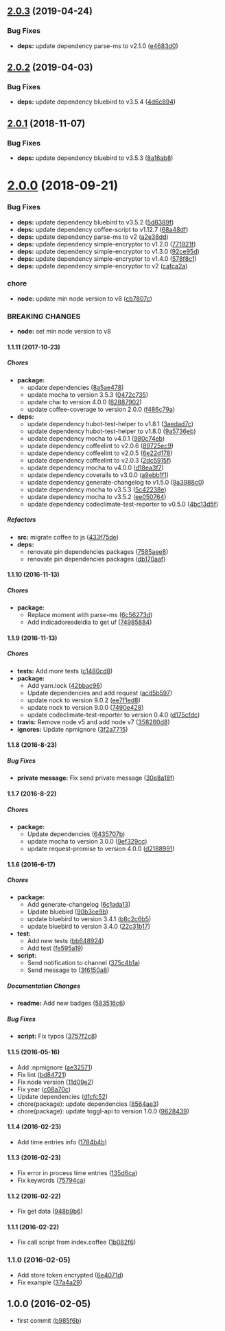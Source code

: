 ## [2.0.3](https://github.com/lgaticaq/hubot-toggl-payment/compare/v2.0.2...v2.0.3) (2019-04-24)


### Bug Fixes

* **deps:** update dependency parse-ms to v2.1.0 ([e4683d0](https://github.com/lgaticaq/hubot-toggl-payment/commit/e4683d0))

## [2.0.2](https://github.com/lgaticaq/hubot-toggl-payment/compare/v2.0.1...v2.0.2) (2019-04-03)


### Bug Fixes

* **deps:** update dependency bluebird to v3.5.4 ([4d6c894](https://github.com/lgaticaq/hubot-toggl-payment/commit/4d6c894))

## [2.0.1](https://github.com/lgaticaq/hubot-toggl-payment/compare/v2.0.0...v2.0.1) (2018-11-07)


### Bug Fixes

* **deps:** update dependency bluebird to v3.5.3 ([8a16ab8](https://github.com/lgaticaq/hubot-toggl-payment/commit/8a16ab8))

# [2.0.0](https://github.com/lgaticaq/hubot-toggl-payment/compare/v1.1.11...v2.0.0) (2018-09-21)


### Bug Fixes

* **deps:** update dependency bluebird to v3.5.2 ([5d8389f](https://github.com/lgaticaq/hubot-toggl-payment/commit/5d8389f))
* **deps:** update dependency coffee-script to v1.12.7 ([68a48df](https://github.com/lgaticaq/hubot-toggl-payment/commit/68a48df))
* **deps:** update dependency parse-ms to v2 ([a2e38dd](https://github.com/lgaticaq/hubot-toggl-payment/commit/a2e38dd))
* **deps:** update dependency simple-encryptor to v1.2.0 ([771921f](https://github.com/lgaticaq/hubot-toggl-payment/commit/771921f))
* **deps:** update dependency simple-encryptor to v1.3.0 ([92ce95d](https://github.com/lgaticaq/hubot-toggl-payment/commit/92ce95d))
* **deps:** update dependency simple-encryptor to v1.4.0 ([578f8c1](https://github.com/lgaticaq/hubot-toggl-payment/commit/578f8c1))
* **deps:** update dependency simple-encryptor to v2 ([cafca2a](https://github.com/lgaticaq/hubot-toggl-payment/commit/cafca2a))


### chore

* **node:** update min node version to v8 ([cb7807c](https://github.com/lgaticaq/hubot-toggl-payment/commit/cb7807c))


### BREAKING CHANGES

* **node:** set min node version to v8

#### 1.1.11 (2017-10-23)

##### Chores

* **package:**
  * update dependencies ([8a5ae478](https://github.com/lgaticaq/hubot-toggl-payment/commit/8a5ae478442d486af079ebec4b4d94cf53bf8f79))
  * update mocha to version 3.5.3 ([0472c735](https://github.com/lgaticaq/hubot-toggl-payment/commit/0472c735deaa7fe398bf094f73621f4c1b32dc41))
  * update chai to version 4.0.0 ([82887902](https://github.com/lgaticaq/hubot-toggl-payment/commit/8288790290bec7c00cc1aced944e3656c37dc010))
  * update coffee-coverage to version 2.0.0 ([f486c79a](https://github.com/lgaticaq/hubot-toggl-payment/commit/f486c79a4459ff5626f51d88ee0115d49282c342))
* **deps:**
  * update dependency hubot-test-helper to v1.8.1 ([3aedad7c](https://github.com/lgaticaq/hubot-toggl-payment/commit/3aedad7c3aa0d174d4ad7186663a49b188b4a7c2))
  * update dependency hubot-test-helper to v1.8.0 ([9a5736eb](https://github.com/lgaticaq/hubot-toggl-payment/commit/9a5736eb987b0dc64e979ea0006924af6b2e5e88))
  * update dependency mocha to v4.0.1 ([980c74eb](https://github.com/lgaticaq/hubot-toggl-payment/commit/980c74eb09305d12b3b740f8fe1c591731d4e5b1))
  * update dependency coffeelint to v2.0.6 ([89725ec9](https://github.com/lgaticaq/hubot-toggl-payment/commit/89725ec96354a17cb4d1b7362ff4334a6753a4ee))
  * update dependency coffeelint to v2.0.5 ([6e22d178](https://github.com/lgaticaq/hubot-toggl-payment/commit/6e22d17872c6b4122039c5b187008caecaced78b))
  * update dependency coffeelint to v2.0.3 ([2dc5915f](https://github.com/lgaticaq/hubot-toggl-payment/commit/2dc5915f54879a5770e8e70fe83859ba730b62fa))
  * update dependency mocha to v4.0.0 ([d18ea3f7](https://github.com/lgaticaq/hubot-toggl-payment/commit/d18ea3f7ff727b3caebbdfd66786504a39ed44fc))
  * update dependency coveralls to v3.0.0 ([a9ebb1f1](https://github.com/lgaticaq/hubot-toggl-payment/commit/a9ebb1f151bc6522ea0cf75275c763ec3c3bdcfe))
  * update dependency generate-changelog to v1.5.0 ([9a3988c0](https://github.com/lgaticaq/hubot-toggl-payment/commit/9a3988c0471a084dd3631f5c8af60aa7802685dd))
  * update dependency mocha to v3.5.3 ([5c42238e](https://github.com/lgaticaq/hubot-toggl-payment/commit/5c42238e6f7d2dd5312d56c24eda99a5a6e77e8b))
  * update dependency mocha to v3.5.2 ([ee050764](https://github.com/lgaticaq/hubot-toggl-payment/commit/ee0507646640db4260c91cc726b27423ca1fd748))
  * update dependency codeclimate-test-reporter to v0.5.0 ([4bc13d5f](https://github.com/lgaticaq/hubot-toggl-payment/commit/4bc13d5f155c887566b2e549b6cefb0673639dc6))

##### Refactors

* **src:** migrate coffee to js ([433f75de](https://github.com/lgaticaq/hubot-toggl-payment/commit/433f75de252390ca89c2a0c2b12d545c06d33828))
* **deps:**
  * renovate pin dependencies packages ([7585aee8](https://github.com/lgaticaq/hubot-toggl-payment/commit/7585aee89b7b0c1022b349d26cda21567fb637e3))
  * renovate pin dependencies packages ([db170aaf](https://github.com/lgaticaq/hubot-toggl-payment/commit/db170aaffa3d7c9ca65d7eb7bebb7bfcd6cfc3f2))

#### 1.1.10 (2016-11-13)

##### Chores

* **package:**
  * Replace moment with parse-ms ([6c56273d](https://github.com/lgaticaq/hubot-toggl-payment/commit/6c56273d9a2f6f2c9fc99d3698e6e6ad5e8a00a2))
  * Add indicadoresdeldia to get uf ([74985884](https://github.com/lgaticaq/hubot-toggl-payment/commit/74985884224b876d09942a46a9ee5b1cc15b3145))

#### 1.1.9 (2016-11-13)

##### Chores

* **tests:** Add more tests ([c1480cd8](https://github.com/lgaticaq/hubot-toggl-payment/commit/c1480cd849badce4e0abc0c6a1c096d88b7ead68))
* **package:**
  * Add yarn.lock ([42bbac96](https://github.com/lgaticaq/hubot-toggl-payment/commit/42bbac96525754c1576fdf5d98efa83d254d07a4))
  * Update dependencies and add request ([acd5b597](https://github.com/lgaticaq/hubot-toggl-payment/commit/acd5b597e705d2b179a0f1c7c1773c48389ebedb))
  * update nock to version 9.0.2 ([ee7f1ed8](https://github.com/lgaticaq/hubot-toggl-payment/commit/ee7f1ed84429d12249a63cefdaaf96748b795c6b))
  * update nock to version 9.0.0 ([7490e428](https://github.com/lgaticaq/hubot-toggl-payment/commit/7490e428046fa1e191ac3fbd7be8ed6dd35c2d7f))
  * update codeclimate-test-reporter to version 0.4.0 ([d175cfdc](https://github.com/lgaticaq/hubot-toggl-payment/commit/d175cfdcb6ef02d2ddbf5778fee5cccd68a6b87c))
* **travis:** Remove node v5 and add node v7 ([358260d8](https://github.com/lgaticaq/hubot-toggl-payment/commit/358260d826b01d4d5656c6cbb65702779a3afefa))
* **ignores:** Update npmignore ([3f2a7715](https://github.com/lgaticaq/hubot-toggl-payment/commit/3f2a77159d3a35fdd892606d5e5f0a76a1f1bf1c))

#### 1.1.8 (2016-8-23)

##### Bug Fixes

* **private message:** Fix send private message ([30e8a18f](https://github.com/lgaticaq/hubot-toggl-payment/commit/30e8a18fff03a453b51689e96469cff6f4f7c79f))

#### 1.1.7 (2016-8-22)

##### Chores

* **package:**
  * Update dependencies ([6435707b](https://github.com/lgaticaq/hubot-toggl-payment/commit/6435707b8bb937aaac4e9980caeb7fc401ddc6ac))
  * update mocha to version 3.0.0 ([9ef329cc](https://github.com/lgaticaq/hubot-toggl-payment/commit/9ef329cca578a9e53d4faae39d143f589ab35bfc))
  * update request-promise to version 4.0.0 ([d2188991](https://github.com/lgaticaq/hubot-toggl-payment/commit/d21889912eb605fe2faf642e7e33bffa32627083))

#### 1.1.6 (2016-6-17)

##### Chores

* **package:**
  * Add generate-changelog ([6c1ada13](https://github.com/lgaticaq/hubot-toggl-payment/commit/6c1ada13b981ceb3a77a909e4fada4f487a9c3fc))
  * Update bluebird ([90b3ce9b](https://github.com/lgaticaq/hubot-toggl-payment/commit/90b3ce9b5ca35fe2e8d4eba84ef27b41bd10775b))
  * update bluebird to version 3.4.1 ([b8c2c6b5](https://github.com/lgaticaq/hubot-toggl-payment/commit/b8c2c6b55dfcde85226a8100cb9210a4de3de278))
  * update bluebird to version 3.4.0 ([22c31b17](https://github.com/lgaticaq/hubot-toggl-payment/commit/22c31b17f8328c38d416f1a39cb5bcb6624f2e1f))
* **test:**
  * Add new tests ([bb648924](https://github.com/lgaticaq/hubot-toggl-payment/commit/bb64892404e440aedf545b8b89240f52f6b60aa7))
  * Add test ([fe595a19](https://github.com/lgaticaq/hubot-toggl-payment/commit/fe595a19800a56d2468a608e836c48515661dadc))
* **script:**
  * Send notification to channel ([375c4b1a](https://github.com/lgaticaq/hubot-toggl-payment/commit/375c4b1a115c78eb9ad202f97fec7cf02464527b))
  * Send message to ([3f6150a8](https://github.com/lgaticaq/hubot-toggl-payment/commit/3f6150a816ebe636cf12157d764ea624044443d9))

##### Documentation Changes

* **readme:** Add new badges ([583516c6](https://github.com/lgaticaq/hubot-toggl-payment/commit/583516c6ba7b465aad9affa778749b4e0a96d9be))

##### Bug Fixes

* **script:** Fix typos ([3757f2c8](https://github.com/lgaticaq/hubot-toggl-payment/commit/3757f2c8730e41016c72e22c4d008df45ad34ba4))

#### 1.1.5 (2016-05-16)

* Add .npmignore ([ae32571](https://github.com/lgaticaq/hubot-toggl-payment/commit/ae32571))
* Fix lint ([bd84721](https://github.com/lgaticaq/hubot-toggl-payment/commit/bd84721))
* Fix node version ([11d09e2](https://github.com/lgaticaq/hubot-toggl-payment/commit/11d09e2))
* Fix year ([c08a70c](https://github.com/lgaticaq/hubot-toggl-payment/commit/c08a70c))
* Update dependencies ([dfcfc52](https://github.com/lgaticaq/hubot-toggl-payment/commit/dfcfc52))
* chore(package): update dependencies ([8564ae3](https://github.com/lgaticaq/hubot-toggl-payment/commit/8564ae3))
* chore(package): update toggl-api to version 1.0.0 ([9628439](https://github.com/lgaticaq/hubot-toggl-payment/commit/9628439))

#### 1.1.4 (2016-02-23)

* Add time entries info ([1784b4b](https://github.com/lgaticaq/hubot-toggl-payment/commit/1784b4b))

#### 1.1.3 (2016-02-23)

* Fix error in process time entries ([135d6ca](https://github.com/lgaticaq/hubot-toggl-payment/commit/135d6ca))
* Fix keywords ([75794ca](https://github.com/lgaticaq/hubot-toggl-payment/commit/75794ca))

#### 1.1.2 (2016-02-22)

* Fix get data ([948b9b6](https://github.com/lgaticaq/hubot-toggl-payment/commit/948b9b6))

#### 1.1.1 (2016-02-22)

* Fix call script from index.coffee ([1b082f6](https://github.com/lgaticaq/hubot-toggl-payment/commit/1b082f6))

### 1.1.0 (2016-02-05)

* Add store token encrypted ([6e4071d](https://github.com/lgaticaq/hubot-toggl-payment/commit/6e4071d))
* Fix example ([37a4a29](https://github.com/lgaticaq/hubot-toggl-payment/commit/37a4a29))

## 1.0.0 (2016-02-05)

* first commit ([b985f6b](https://github.com/lgaticaq/hubot-toggl-payment/commit/b985f6b))
